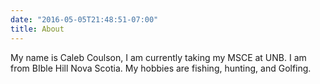 ```yaml
---
date: "2016-05-05T21:48:51-07:00"
title: About
---
```



My name is Caleb Coulson, I am currently taking my MSCE at UNB. I am from BIble Hill Nova Scotia. My hobbies are fishing, hunting, and Golfing. 